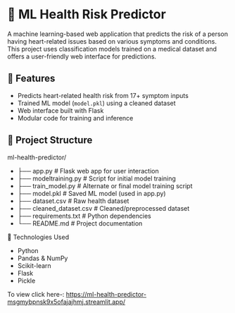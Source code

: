 
# 🧠 ML Health Risk Predictor

A machine learning-based web application that predicts the risk of a person having heart-related issues based on various symptoms and conditions. This project uses classification models trained on a medical dataset and offers a user-friendly web interface for predictions.

## 🚀 Features

- Predicts heart-related health risk from 17+ symptom inputs
- Trained ML model (`model.pkl`) using a cleaned dataset
- Web interface built with Flask
- Modular code for training and inference

## 📁 Project Structure
ml-health-predictor/
- ├── app.py # Flask web app for user interaction
- ├── modeltraining.py # Script for initial model training
- ├── train_model.py # Alternate or final model training script
- ├── model.pkl # Saved ML model (used in app.py)
- ├── dataset.csv # Raw health dataset
- ├── cleaned_dataset.csv # Cleaned/preprocessed dataset
- ├── requirements.txt # Python dependencies
- └── README.md # Project documentation

🔧 Technologies Used
- Python
- Pandas & NumPy
- Scikit-learn
- Flask
- Pickle

To view click here-:
 https://ml-health-predictor-msgmybpnsk9x5ofajajhmj.streamlit.app/

